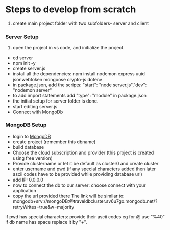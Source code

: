 # Steps to develop from scratch

1. create main project folder with two subfolders- server and client

### Server Setup

1. open the project in vs code, and initialize the project.

- cd server
- npm init -y
- create server.js
- install all the dependencies: npm install nodemon express uuid jsonwebtoken mongoose crypto-js dotenv
- in package.json, add the scripts: "start": "node server.js","dev": "nodemon server"
- to add import statements add "type": "module" in package.json
- the initial setup for server folder is done.
- start editing server.js
- Connect with MongoDb

### MongoDB Setup

- login to [MongoDB](cloud.mongodb.com)
- create project (remember this dbname)
- build database
- Choose the cloud subscription and provider (this project is created using free version)
- Provide clustername or let it be default as cluster0 and create cluster
- enter username and pwd (if any special characters added then later ascii codes have to be provided while providing database url)
- add IP: 0.0.0.0
- now to connect the db to our server: choose connect with your application
- copy the url provided there
  The link will be similar to: mongodb+srv://mongoDB:<password>@traveldbcluster.sv6u7go.mongodb.net/<dbname>?retryWrites=true&w=majority

if pwd has special characters: provide their ascii codes eg for @ use "%40"
if db name has space replace it by "+".
